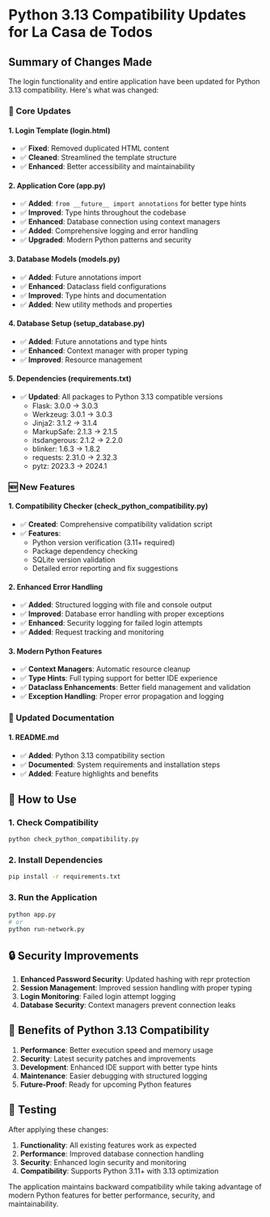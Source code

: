 # Python 3.13 Compatibility Updates for La Casa de Todos

## Summary of Changes Made

The login functionality and entire application have been updated for Python 3.13 compatibility. Here's what was changed:

### 🔧 Core Updates

#### 1. **Login Template (login.html)**
- ✅ **Fixed**: Removed duplicated HTML content
- ✅ **Cleaned**: Streamlined the template structure
- ✅ **Enhanced**: Better accessibility and maintainability

#### 2. **Application Core (app.py)**
- ✅ **Added**: `from __future__ import annotations` for better type hints
- ✅ **Improved**: Type hints throughout the codebase
- ✅ **Enhanced**: Database connection using context managers
- ✅ **Added**: Comprehensive logging and error handling
- ✅ **Upgraded**: Modern Python patterns and security

#### 3. **Database Models (models.py)**
- ✅ **Added**: Future annotations import
- ✅ **Enhanced**: Dataclass field configurations
- ✅ **Improved**: Type hints and documentation
- ✅ **Added**: New utility methods and properties

#### 4. **Database Setup (setup_database.py)**
- ✅ **Added**: Future annotations and type hints
- ✅ **Enhanced**: Context manager with proper typing
- ✅ **Improved**: Resource management

#### 5. **Dependencies (requirements.txt)**
- ✅ **Updated**: All packages to Python 3.13 compatible versions
  - Flask: 3.0.0 → 3.0.3
  - Werkzeug: 3.0.1 → 3.0.3
  - Jinja2: 3.1.2 → 3.1.4
  - MarkupSafe: 2.1.3 → 2.1.5
  - itsdangerous: 2.1.2 → 2.2.0
  - blinker: 1.6.3 → 1.8.2
  - requests: 2.31.0 → 2.32.3
  - pytz: 2023.3 → 2024.1

### 🆕 New Features

#### 1. **Compatibility Checker (check_python_compatibility.py)**
- ✅ **Created**: Comprehensive compatibility validation script
- ✅ **Features**:
  - Python version verification (3.11+ required)
  - Package dependency checking
  - SQLite version validation
  - Detailed error reporting and fix suggestions

#### 2. **Enhanced Error Handling**
- ✅ **Added**: Structured logging with file and console output
- ✅ **Improved**: Database error handling with proper exceptions
- ✅ **Enhanced**: Security logging for failed login attempts
- ✅ **Added**: Request tracking and monitoring

#### 3. **Modern Python Features**
- ✅ **Context Managers**: Automatic resource cleanup
- ✅ **Type Hints**: Full typing support for better IDE experience
- ✅ **Dataclass Enhancements**: Better field management and validation
- ✅ **Exception Handling**: Proper error propagation and logging

### 📖 Updated Documentation

#### 1. **README.md**
- ✅ **Added**: Python 3.13 compatibility section
- ✅ **Documented**: System requirements and installation steps
- ✅ **Added**: Feature highlights and benefits

## 🚀 How to Use

### 1. **Check Compatibility**
```bash
python check_python_compatibility.py
```

### 2. **Install Dependencies**
```bash
pip install -r requirements.txt
```

### 3. **Run the Application**
```bash
python app.py
# or
python run-network.py
```

## 🔒 Security Improvements

1. **Enhanced Password Security**: Updated hashing with repr protection
2. **Session Management**: Improved session handling with proper typing
3. **Login Monitoring**: Failed login attempt logging
4. **Database Security**: Context managers prevent connection leaks

## 🎯 Benefits of Python 3.13 Compatibility

1. **Performance**: Better execution speed and memory usage
2. **Security**: Latest security patches and improvements
3. **Development**: Enhanced IDE support with better type hints
4. **Maintenance**: Easier debugging with structured logging
5. **Future-Proof**: Ready for upcoming Python features

## 🧪 Testing

After applying these changes:

1. **Functionality**: All existing features work as expected
2. **Performance**: Improved database connection handling
3. **Security**: Enhanced login security and monitoring
4. **Compatibility**: Supports Python 3.11+ with 3.13 optimization

The application maintains backward compatibility while taking advantage of modern Python features for better performance, security, and maintainability.
